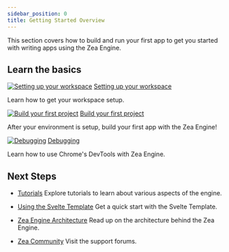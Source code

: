 ```yaml
---
sidebar_position: 0
title: Getting Started Overview
---
```


This section covers how to build and run your first app to get you started with writing apps using the Zea Engine.

## Learn the basics

<section class="cards">

<div class="card" markdown="1">

[![Setting up your workspace](/img/card-icons/wrench.png ':class=cardImg')](development-setup.md)
[Setting up your workspace](development-setup.md ':class=cardTitle')

<p class="cardText"> Learn how to get your workspace setup.</p>
</div>

<div class="card" markdown="1">

[![Build your first project](/img/misc/getting-started-working-grid.png ':class=cardImg')](build-first-project.md)
[Build your first project](build-first-project.md ':class=cardTitle')

<p class="cardText"> After your environment is setup, build your first app with the Zea Engine! </p>
</div>

<div class="card" markdown="1">

[![Debugging](/img/misc/getting-started-breakpoint-end.png ':class=cardImg')](debugging.md)
[Debugging](debugging.md ':class=cardTitle')

  <p class="cardText"> Learn how to use Chrome's DevTools with Zea Engine.   </p>
 </div>

</section>

## Next Steps

- [Tutorials](../../Tutorials/tutorials.md)
  Explore tutorials to learn about various aspects of the engine.

- [Using the Svelte Template](https://github.com/ZeaInc/zea-svelte-template)
  Get a quick start with the Svelte Template.

- [Zea Engine Architecture](../Concepts/zea-engine-architecture.md)
  Read up on the architecture behind the Zea Engine.

- [Zea Community](https://community.zea.live/)
  Visit the support forums.
